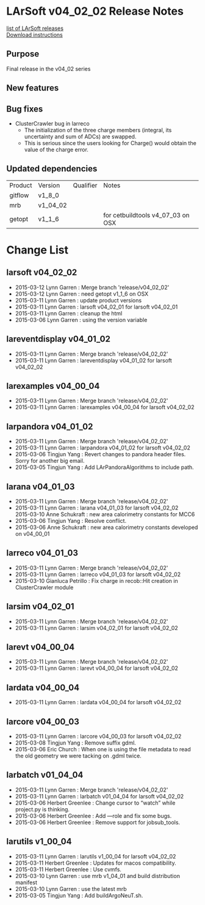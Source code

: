# LArSoft v04_02_02 Release Notes



[list of LArSoft releases](LArSoft_release_list)  
[Download instructions](https://scisoft.fnal.gov/scisoft/bundles/larsoft/v04_02_02/larsoft-v04_02_02.html)

## Purpose

Final release in the v04_02 series

## New features

## Bug fixes

-   ClusterCrawler bug in larreco
    -   The initialization of the three charge members (integral, its uncertainty and sum of ADCs) are swapped.
    -   This is serious since the users looking for Charge() would obtain the value of the charge error.

## Updated dependencies

|         |          |           |                                   |
|---------|----------|-----------|-----------------------------------|
| Product | Version  | Qualifier | Notes                             |
| gitflow | v1_8_0  |           |                                   |
| mrb     | v1_04_02 |           |                                   |
| getopt  | v1_1_6  |           | for cetbuildtools v4_07_03 on OSX |

# Change List

## larsoft v04_02_02

-   2015-03-12 Lynn Garren : Merge branch 'release/v04_02_02'
-   2015-03-12 Lynn Garren : need getopt v1_1_6 on OSX
-   2015-03-11 Lynn Garren : update product versions
-   2015-03-11 Lynn Garren : larsoft v04_02_01 for larsoft v04_02_01
-   2015-03-11 Lynn Garren : cleanup the html
-   2015-03-06 Lynn Garren : using the version variable

## lareventdisplay v04_01_02

-   2015-03-11 Lynn Garren : Merge branch 'release/v04_02_02'
-   2015-03-11 Lynn Garren : lareventdisplay v04_01_02 for larsoft v04_02_02

## larexamples v04_00_04

-   2015-03-11 Lynn Garren : Merge branch 'release/v04_02_02'
-   2015-03-11 Lynn Garren : larexamples v04_00_04 for larsoft v04_02_02

## larpandora v04_01_02

-   2015-03-11 Lynn Garren : Merge branch 'release/v04_02_02'
-   2015-03-11 Lynn Garren : larpandora v04_01_02 for larsoft v04_02_02
-   2015-03-06 Tingjun Yang : Revert changes to pandora header files. Sorry for another big email.
-   2015-03-05 Tingjun Yang : Add LArPandoraAlgorithms to include path.

## larana v04_01_03

-   2015-03-11 Lynn Garren : Merge branch 'release/v04_02_02'
-   2015-03-11 Lynn Garren : larana v04_01_03 for larsoft v04_02_02  
    2015-03-10 Anne Schukraft : new area calorimetry constants for MCC6
-   2015-03-06 Tingjun Yang : Resolve conflict.
-   2015-03-06 Anne Schukraft : new area calorimetry constants developed on v04_00_01

## larreco v04_01_03

-   2015-03-11 Lynn Garren : Merge branch 'release/v04_02_02'
-   2015-03-11 Lynn Garren : larreco v04_01_03 for larsoft v04_02_02
-   2015-03-10 Gianluca Petrillo : Fix charge in recob::Hit creation in ClusterCrawler module

## larsim v04_02_01

-   2015-03-11 Lynn Garren : Merge branch 'release/v04_02_02'
-   2015-03-11 Lynn Garren : larsim v04_02_01 for larsoft v04_02_02

## larevt v04_00_04

-   2015-03-11 Lynn Garren : Merge branch 'release/v04_02_02'
-   2015-03-11 Lynn Garren : larevt v04_00_04 for larsoft v04_02_02

## lardata v04_00_04

-   2015-03-11 Lynn Garren : lardata v04_00_04 for larsoft v04_02_02

## larcore v04_00_03

-   2015-03-11 Lynn Garren : larcore v04_00_03 for larsoft v04_02_02
-   2015-03-08 Tingjun Yang : Remove suffix gdml.
-   2015-03-06 Eric Church : When one is using the file metadata to read the old geometry we were tacking on .gdml twice.

## larbatch v01_04_04

-   2015-03-11 Lynn Garren : Merge branch 'release/v04_02_02'
-   2015-03-11 Lynn Garren : larbatch v01_04_04 for larsoft v04_02_02
-   2015-03-06 Herbert Greenlee : Change cursor to “watch” while project.py is thinking.
-   2015-03-06 Herbert Greenlee : Add —role and fix some bugs.
-   2015-03-06 Herbert Greenlee : Remove support for jobsub_tools.

## larutils v1_00_04

-   2015-03-11 Lynn Garren : larutils v1_00_04 for larsoft v04_02_02
-   2015-03-11 Herbert Greenlee : Updates for macos compatibility.
-   2015-03-11 Herbert Greenlee : Use cvmfs.
-   2015-03-10 Lynn Garren : use mrb v1_04_01 and build distribution manifest
-   2015-03-10 Lynn Garren : use the latest mrb
-   2015-03-05 Tingjun Yang : Add buildArgoNeuT.sh.
